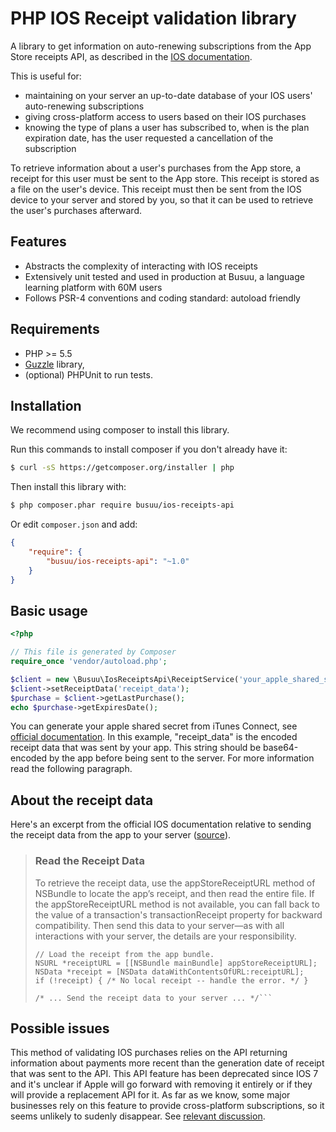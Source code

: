 # PHP IOS Receipt validation library

A library to get information on auto-renewing subscriptions from the App Store receipts API, as described in the [IOS documentation](https://developer.apple.com/library/ios/releasenotes/General/ValidateAppStoreReceipt/Chapters/ValidateRemotely.html#//apple_ref/doc/uid/TP40010573-CH104-SW1). 

This is useful for:
* maintaining on your server an up-to-date database of your IOS users' auto-renewing subscriptions
* giving cross-platform access to users based on their IOS purchases
* knowing the type of plans a user has subscribed to, when is the plan expiration date, has the user requested a cancellation of the subscription 

To retrieve information about a user's purchases from the App store, a receipt for this user must be sent to the App store. This receipt is stored as a file on the user's device. This receipt must then be sent from the IOS device to your server and stored by you, so that it can be used to retrieve the user's purchases afterward.


## Features

* Abstracts the complexity of interacting with IOS receipts
* Extensively unit tested and used in production at Busuu, a language learning platform with 60M users
* Follows PSR-4 conventions and coding standard: autoload friendly

## Requirements

* PHP >= 5.5
* [Guzzle](https://github.com/guzzle/guzzle) library,
* (optional) PHPUnit to run tests.

## Installation

We recommend using composer to install this library.

Run this commands to install composer if you don't already have it:

```bash
$ curl -sS https://getcomposer.org/installer | php
```

Then install this library with:
```bash
$ php composer.phar require busuu/ios-receipts-api
```

Or edit `composer.json` and add:

```json
{
    "require": {
        "busuu/ios-receipts-api": "~1.0"
    }
}
```

## Basic usage

```php
<?php

// This file is generated by Composer
require_once 'vendor/autoload.php';

$client = new \Busuu\IosReceiptsApi\ReceiptService('your_apple_shared_secret');
$client->setReceiptData('receipt_data');
$purchase = $client->getLastPurchase();
echo $purchase->getExpiresDate();
```

You can generate your apple shared secret from iTunes Connect, see [official documentation](https://developer.apple.com/library/ios/documentation/LanguagesUtilities/Conceptual/iTunesConnectInAppPurchase_Guide/Chapters/CreatingInAppPurchaseProducts.html).
In this example, "receipt_data" is the encoded receipt data that was sent by your app. This string should be base64-encoded by the app before being sent to the server. 
For more information read the following paragraph.
 
## About the receipt data

Here's an excerpt from the official IOS documentation relative to sending the receipt data from the app to your server ([source](https://developer.apple.com/library/ios/releasenotes/General/ValidateAppStoreReceipt/Chapters/ValidateRemotely.html#//apple_ref/doc/uid/TP40010573-CH104-SW2)).
 
> ### Read the Receipt Data 
> To retrieve the receipt data, use the appStoreReceiptURL method of NSBundle to locate the app’s receipt, and then read the entire file. If the appStoreReceiptURL method is not available, you can fall back to the value of a transaction's transactionReceipt property for backward compatibility. Then send this data to your server—as with all interactions with your server, the details are your responsibility.
>```
>// Load the receipt from the app bundle.
>NSURL *receiptURL = [[NSBundle mainBundle] appStoreReceiptURL];
>NSData *receipt = [NSData dataWithContentsOfURL:receiptURL];
>if (!receipt) { /* No local receipt -- handle the error. */ }
> 
>/* ... Send the receipt data to your server ... */```

## Possible issues

This method of validating IOS purchases relies on the API returning information about payments more recent than the generation date of receipt that was sent to the API. 
This API feature has been deprecated since IOS 7 and it's unclear if Apple will go forward with removing it entirely or if they will provide a replacement API for it.
As far as we know, some major businesses rely on this feature to provide cross-platform subscriptions, so it seems unlikely to sudenly disappear.
See [relevant discussion](https://forums.developer.apple.com/message/156580#156580).